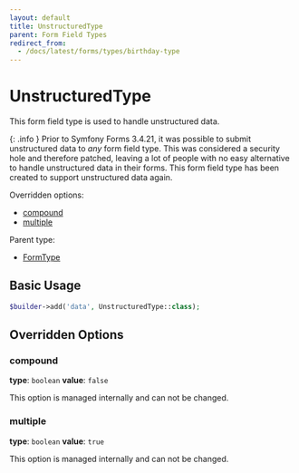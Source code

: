 ```yaml
---
layout: default
title: UnstructuredType
parent: Form Field Types
redirect_from:
  - /docs/latest/forms/types/birthday-type
---
```


# UnstructuredType

This form field type is used to handle unstructured data.

{: .info }
Prior to Symfony Forms 3.4.21, it was possible to submit unstructured data to *any* form field type.
This was considered a security hole and therefore patched, leaving a lot of people with no easy
alternative to handle unstructured data in their forms. This form field type has been created to
support unstructured data again.

Overridden options:

* [compound](#compound)
* [multiple](#multiple)

Parent type:

* [FormType](http://symfony.com/doc/6.1/reference/forms/types/form.html)

## Basic Usage

```php
$builder->add('data', UnstructuredType::class);
```

## Overridden Options

### compound

**type**: `boolean` **value**: `false`

This option is managed internally and can not be changed.

### multiple

**type**: `boolean` **value**: `true`

This option is managed internally and can not be changed.
